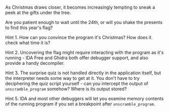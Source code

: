 As Christmas draws closer, it becomes increasingly tempting to sneak a peek at the gifts under the tree.

Are you patient enough to wait until the 24th, or will you shake the presents to find this year's flag?

Hint 1. How can you convince the program it's Christmas? How does it check what time it is?

Hint 2. Uncovering the flag might require interacting with the program as it's running - IDA Free and Ghidra both offer debugger support, and also provide a handy decompiler.

Hint 3. The surprise quiz is not handled directly in the application itself, but the interpreter needs some way to get at it. You don't have to try deciphering the quiz script yourself - can you intercept the output of `unscramble_program` somehow? Where is its output stored?

Hint 5. IDA and most other debuggers will let you examine memory contents of the running program if you set a breakpoint after `unscramble_program`.